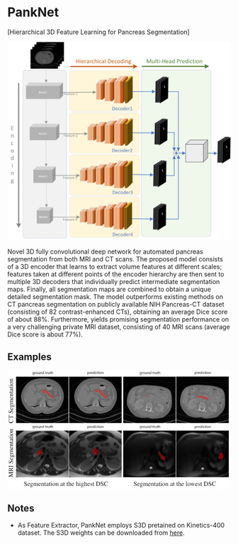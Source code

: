 # PankNet
[Hierarchical 3D Feature Learning for Pancreas Segmentation]

![](img/PankNet.png)

Novel 3D fully convolutional deep network for automated pancreas segmentation from both MRI and CT scans. The proposed model consists of a 3D encoder that learns to extract volume features at different scales; features taken at different points of the encoder hierarchy are then sent to multiple 3D decoders that individually predict intermediate segmentation
maps. Finally, all segmentation maps are combined to obtain a unique detailed segmentation mask. The model outperforms existing methods on CT pancreas segmentation on publicly available NIH Pancreas-CT dataset (consisting of 82 contrast-enhanced CTs), obtaining an average Dice score of about 88%. Furthermore, yields promising segmentation performance on a very challenging private MRI dataset, consisting of 40 MRI scans (average Dice score is about 77%).

## Examples
![](img/SegmentationImage.PNG)

## Notes

- As Feature Extractor, PankNet employs S3D pretained on Kinetics-400 dataset. The S3D weights can be downloaded from [here](https://github.com/kylemin/S3D).
